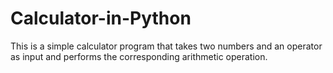 # Calculator-in-Python
This is a simple calculator program that takes two numbers and an operator as input and performs the corresponding arithmetic operation.
